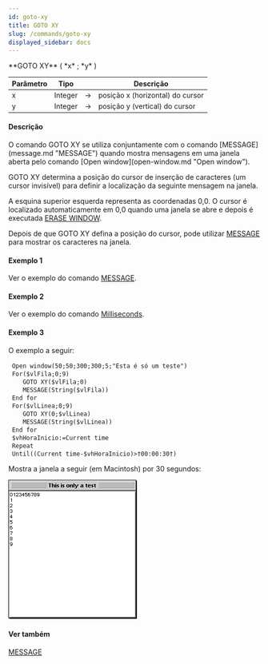 ```yaml
---
id: goto-xy
title: GOTO XY
slug: /commands/goto-xy
displayed_sidebar: docs
---
```


<!--REF #_command_.GOTO XY.Syntax-->**GOTO XY** ( *x* ; *y* )<!-- END REF-->
<!--REF #_command_.GOTO XY.Params-->
| Parâmetro | Tipo |  | Descrição |
| --- | --- | --- | --- |
| x | Integer | &#8594;  | posição x (horizontal) do cursor |
| y | Integer | &#8594;  | posição y (vertical) do cursor |

<!-- END REF-->

#### Descrição 

<!--REF #_command_.GOTO XY.Summary-->O comando GOTO XY se utiliza conjuntamente com o comando [MESSAGE](message.md "MESSAGE") quando mostra mensagens em uma janela aberta pelo comando [Open window](open-window.md "Open window").<!-- END REF-->  
  
GOTO XY determina a posição do cursor de inserção de caracteres (um cursor invisível) para definir a localização da seguinte mensagem na janela. 

A esquina superior esquerda representa as coordenadas 0,0\. O cursor é localizado automaticamente em 0,0 quando uma janela se abre e depois é executada [ERASE WINDOW](erase-window.md "ERASE WINDOW").

Depois de que GOTO XY defina a posição do cursor, pode utilizar [MESSAGE](message.md "MESSAGE") para mostrar os caracteres na janela. 

#### Exemplo 1 

Ver o exemplo do comando [MESSAGE](message.md "MESSAGE").

#### Exemplo 2 

Ver o exemplo do comando [Milliseconds](milliseconds.md "Milliseconds").

#### Exemplo 3 

O exemplo a seguir: 

```4d
 Open window(50;50;300;300;5;"Esta é só um teste")
 For($vlFila;0;9)
    GOTO XY($vlFila;0)
    MESSAGE(String($vlFila))
 End for
 For($vlLinea;0;9)
    GOTO XY(0;$vlLinea)
    MESSAGE(String($vlLinea))
 End for
 $vhHoraInicio:=Current time
 Repeat
 Until((Current time-$vhHoraInicio)>†00:00:30†)
```

Mostra a janela a seguir (em Macintosh) por 30 segundos:

![](../assets/en/commands/pict25419.en.png)

#### Ver também 

[MESSAGE](message.md)  